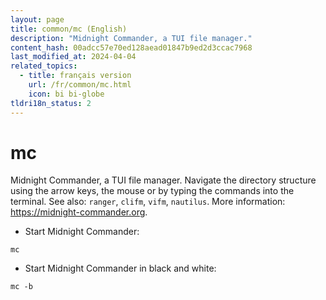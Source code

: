 ```yaml
---
layout: page
title: common/mc (English)
description: "Midnight Commander, a TUI file manager."
content_hash: 00adcc57e70ed128aead01847b9ed2d3ccac7968
last_modified_at: 2024-04-04
related_topics:
  - title: français version
    url: /fr/common/mc.html
    icon: bi bi-globe
tldri18n_status: 2
---
```

# mc

Midnight Commander, a TUI file manager.
Navigate the directory structure using the arrow keys, the mouse or by typing the commands into the terminal.
See also: `ranger`, `clifm`, `vifm`, `nautilus`.
More information: <https://midnight-commander.org>.

- Start Midnight Commander:

`mc`

- Start Midnight Commander in black and white:

`mc -b`
